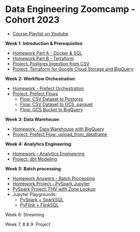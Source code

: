# Data Engineering Zoomcamp - Cohort 2023

- [Course Playlist on Youtube](https://www.youtube.com/playlist?list=PL3MmuxUbc_hJed7dXYoJw8DoCuVHhGEQb)

**Week 1: Introduction & Prerequisites**:

- [Homework Part A - Docker & SQL](https://github.com/iobruno/data-engineering-zoomcamp/blob/master/homework/week_1a.md)
- [Homework Part B - Terraform](https://github.com/iobruno/data-engineering-zoomcamp/blob/master/homework/week_1b.md)
- [Project: Postgres Ingestion from CSV](https://github.com/iobruno/data-engineering-zoomcamp/tree/master/week_1_basics_n_setup/postgres_ingest)
- [Project: Terraform for Google Cloud Storage and BigQuery](https://github.com/iobruno/data-engineering-zoomcamp/tree/master/week_1_basics_n_setup/terraform)

**Week 2: Workflow Orchestration**:
- [Homework - Prefect Orchestration](https://github.com/iobruno/data-engineering-zoomcamp/blob/master/homework/week_2.md)
- [Project: Prefect Flows](https://github.com/iobruno/data-engineering-zoomcamp/tree/master/week_2_workflow_orchestration/prefect)
  - [Flow: CSV Dataset to Postgres](https://github.com/iobruno/data-engineering-zoomcamp/blob/master/week_2_workflow_orchestration/prefect/flows/pg_ingest.py)
  - [Flow: CSV Dataset to GCS .parquet](https://github.com/iobruno/data-engineering-zoomcamp/blob/master/week_2_workflow_orchestration/prefect/flows/web_csv_to_gcs.py)
  - [Flow: GCS Bucket to BigQuery](https://github.com/iobruno/data-engineering-zoomcamp/blob/master/week_2_workflow_orchestration/prefect/flows/gcs_to_bigquery.py)

**Week 3: Data Warehouse**:
- [Homework - Data Warehouse with BigQuery](https://github.com/iobruno/data-engineering-zoomcamp/blob/master/homework/week_3.md)
- [Project: Prefect Flow: upload_from_dataframe](https://github.com/iobruno/data-engineering-zoomcamp/blob/master/week_3_data_warehouse/prefect/flows/web_csv_to_gcs.py)

**Week 4: Analytics Engineering**:
- [Homework - Analytics Engineering](https://github.com/iobruno/data-engineering-zoomcamp/blob/master/homework/week_4.md)
- [Project: dbt Modeling](https://github.com/iobruno/data-engineering-zoomcamp/tree/master/week_4_analytics_engineering)

**Week 5: Batch processing**:
- [Homework Answers - Batch Processing](https://github.com/iobruno/data-engineering-zoomcamp/blob/master/homework/week_5.md)
- [Homework Project - PySpark Jupyter](https://github.com/iobruno/data-engineering-zoomcamp/blob/master/week_5_batch_processing/pyspark/notebooks/pyspark_homework.ipynb)
- [PySpark Project: FHV with Zone Lookup](https://github.com/iobruno/data-engineering-zoomcamp/tree/master/week_5_batch_processing/pyspark)
- Jupyter Playgrounds:
  - [PySpark + SparkSQL](https://github.com/iobruno/data-engineering-zoomcamp/blob/master/week_5_batch_processing/pyspark/notebooks/pyspark_playground.ipynb)
  - [PyFlink + FlinkSQL](https://github.com/iobruno/data-engineering-zoomcamp/blob/master/week_5_batch_processing/pyflink/notebooks/pyflink_playground.ipynb)

Week 6: Streaming

Week 7, 8 & 9: Project
